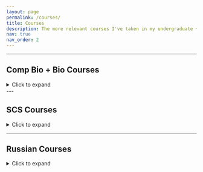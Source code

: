 ```yaml
---
layout: page
permalink: /courses/
title: Courses
description: The more relevant courses I've taken in my undergraduate + graduate education at CMU
nav: true
nav_order: 2
---
```


---

## Comp Bio + Bio Courses

<details id="comp-bio">
  <summary>Click to expand</summary>
  <ul>
    <li><b>02-251 Great Ideas in Computational Biology</b> <i>Spring 2021</i>
    </li>
    <li><b>02-512 Computational Methods for Biological Modeling and Simulation</b> <i>Fall 2021</i>
    </li>
    <li><b>02-261 Quantitative Cell and Molecular Biology Laboratory</b> <i>Spring 2022</i>
    </li>
    <li><b>03-221 Quantitative Genetics</b> <i>Spring 2022</i>
    </li>
    <li><b>03-232 Biochemistry</b> <i>Spring 2022</i>
    </li>
    <li><b>03-728 Genome-Editing Biotechnology</b> <i>Fall 2022</i>
    </li>
    <li><b>03-738 Synthetic Biology</b> <i>Fall 2022</i>
    </li>
    <li><b>02-510 Computational Genomics</b> <i>Spring 2023</i>
    </li>
    <li><b>02-518 Computational Medicine</b> <i>Fall 2023</i>
    </li>
    <li><b>03-320 Cell Biology</b> <i>Fall 2023</i>
    </li>
    <li><b>02-703 Intro to Statistical Genetics</b> <i>Fall 2024</i>
    </li>
    <li><b>02-704 Graph Representation Learning in Biology</b> <i>Fall 2024</i>
    </li>
    <li><b>02-740 Bioimage Informatics</b> <i>Fall 2024</i>
    </li>
    <li><b>02-719 Genomics and Epigenetics of the Brain</b> <i>Fall 2024</i>
    </li>

  </ul>
</details>
---

## SCS Courses

<details id="comp-sci">
  <summary>Click to expand</summary>
  <ul>
    <li><b>15-112 Fundamentals of Programming and CS</b> <i>Fall 2020</i>
    </li>
    <li><b>15-151 Mathematical Foundations of CS</b> <i>Fall 2020</i>
    </li>
    <li><b>15-122 Principles of Imperative Computation</b> <i>Spring 2021</i>
    </li>
    <li><b>15-351 Algorithms and Advanced Data Structures</b> <i>Fall 2021</i>
    </li>
    <li><b>15-251 Great Theoretical Ideas in CS</b> <i>Spring 2022</i>
    </li>
    <li><b>10-315 Intro to Machine Learning</b> <i>Fall 2022</i>
    </li>
    <li><b>10-405 Machine Learning for Large Datasets</b> <i>Spring 2023</i>
    </li>
    <li><b>17-214 Principles of Software Construction</b> <i>Spring 2023</i>
    </li>
  </ul>
</details>

---

## Russian Courses 
<details id="russian">
  <summary>Click to expand</summary>
  <ul>
    <li><b>82-293 Russian Cinema: From the Bolshevik Revolution to Putin's Russia</b> <i>Fall 2022</i>
      <p> We watched a lot of Russian movies starting from the early 1900s to contemporary films. Some highlights include: <a href="https://www.youtube.com/watch?v=2rINnJat-5k">Летят журавли</a> (The Cranes Are Flying 1957), <a href="https://www.youtube.com/watch?v=O7xGW8UvBKQ">Судьба человека</a> (Fate of a Man 1959), <a href="https://www.youtube.com/watch?v=lVpmZnRIMKs">лёгким паром!</a> (Enjoy Your Bath! 1976), <a href="https://www.youtube.com/watch?v=HZslzk4GEPI">Курьер</a> (Courier 1986), <a href="https://www.youtube.com/watch?v=aDaaCGZz-Ok">Брат</a> (Brother 1997), <a href="https://www.youtube.com/watch?v=E8EcRBgYjMs">Стиляги</a> (Hipsters 2008) 
      </p>
    </li>
    <li><b>82-192 Elementary Russian II</b> <i>Spring 2023</i>
      <p>Learned how to write letters, read, and conjugate verbs</p>
    </li>
    <li><b>82-391 Advanced Russian I</b> <i>Fall 2023</i>
      <p>Sang a lot of songs:
      <a href="https://www.youtube.com/watch?v=YTPcht-E6Sk">Ах, золотые купола</a>, 
      <a href="https://www.youtube.com/watch?v=dkhNCahl45Q&https://www.youtube.com/watch?v=0xYigp7DCWA&list=PLqwrcI0BDlPojuweVYboEtED5saUM7hPt&index=3">Когда весна стучит в окно</a>, 
      <a href="https://www.youtube.com/watch?v=hlGqMZ2FAko&list=PLqwrcI0BDlPojuweVYboEtED5saUM7hPt&index=4">Ты да я, да мы с тобой</a>
      </p>
    </li>
    <li><b>82-392 Advanced Russian II</b> <i>Spring 2024</i>
      <p>Read a lot of short stories</p>
    </li>
    <li><b>82-394 Russian for Heritage Speakers</b> <i>Spring 2024</i>
      <p>Read poems everyday and read even longer short stories. <br>
        "Я вас любил" - Pushkin
      </p>
    </li>
  </ul>
</details>